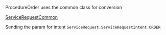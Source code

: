 ProcedureOrder uses the common class for conversion 

[ServiceRequestCommon](ServiceRequestCommon.md)

Sending the param for intent `ServiceRequest.ServiceRequestIntent.ORDER`

